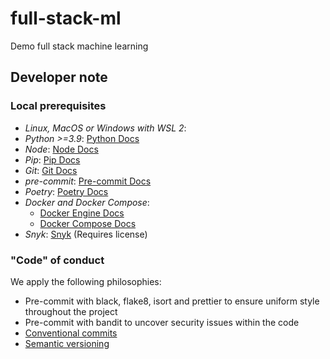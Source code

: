 # full-stack-ml

Demo full stack machine learning

## Developer note

### Local prerequisites

- _Linux, MacOS or Windows with WSL 2_:
- _Python >=3.9_: [Python Docs](https://www.python.org/about/gettingstarted/)
- _Node_: [Node Docs](https://nodejs.org/en/docs/guides/getting-started-guide/)
- _Pip_: [Pip Docs](https://pip.pypa.io/en/stable/getting-started/)
- _Git_: [Git Docs](https://git-scm.com/book/en/v2/Getting-Started-About-Version-Control)
- _pre-commit_: [Pre-commit Docs](https://pre-commit.com/)
- _Poetry_: [Poetry Docs](https://python-poetry.org/docs/)
- _Docker and Docker Compose_:
  - [Docker Engine Docs](https://docs.docker.com/engine/)
  - [Docker Compose Docs](https://docs.docker.com/compose/)
- _Snyk_: [Snyk](https://snyk.io/) (Requires license)


### "Code" of conduct
We apply the following philosophies:
- Pre-commit with black, flake8, isort and prettier to ensure uniform style throughout the project
- Pre-commit with bandit to uncover security issues within the code
- [Conventional commits](https://www.conventionalcommits.org/en/v1.0.0/#summary)
- [Semantic versioning](https://semver.org/)
